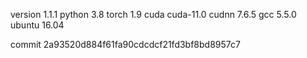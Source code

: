 version 1.1.1
python 3.8
torch 1.9
cuda cuda-11.0
cudnn 7.6.5
gcc 5.5.0
ubuntu 16.04

commit 2a93520d884f61fa90cdcdcf21fd3bf8bd8957c7